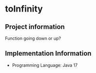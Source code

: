 # toInfinity
## Project information

Function going down or up?

## Implementation Information

* Programming Language: Java 17

